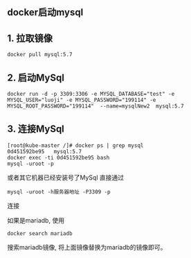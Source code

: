## docker启动mysql

## 1. 拉取镜像
```
docker pull mysql:5.7
```

## 2. 启动MySql
```
docker run -d -p 3309:3306 -e MYSQL_DATABASE="test" -e MYSQL_USER="luoji" -e MYSQL_PASSWORD="199114" -e MYSQL_ROOT_PASSWORD="199114"  --name=mysqlNew2  mysql:5.7 
```

## 3. 连接MySql
```
[root@kube-master /]# docker ps | grep mysql
0d451592be95   mysql:5.7    
docker exec -ti 0d451592be95 bash
mysql -uroot -p
```

或者其它机器已经安装号了MySql
直接通过
```
mysql -uroot -h服务器地址 -P3309 -p
```
连接


如果是mariadb, 使用
```
docker search mariadb 
```
搜索mariadb镜像, 将上面镜像替换为mariadb的镜像即可。